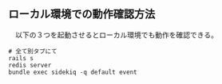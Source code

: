 ## ローカル環境での動作確認方法
　以下の３つを起動させるとローカル環境でも動作を確認できる。
```
# 全て別タブにて
rails s
redis server
bundle exec sidekiq -q default event
```
